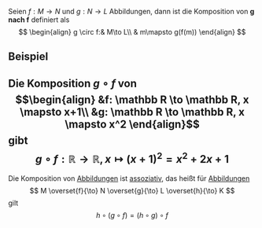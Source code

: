 Seien $f: M\to N$  und $g: N \to L$ Abbildungen, dann ist die Komposition von __g nach f__ definiert als
$$
\begin{align}
g \circ f:& M\to L\\
& m\mapsto g(f(m))
\end{align}
$$

## Beispiel
Die Komposition $g \circ f$ von
$$\begin{align}
&f: \mathbb R \to \mathbb R, x \mapsto x+1\\
&g: \mathbb R \to \mathbb R, x \mapsto x^2
\end{align}$$
gibt
$$
g \circ f: \mathbb R\to \mathbb R, x \mapsto(x+1)^2 = x^2+2x +1
$$
---
Die Komposition von [Abbildungen](Abbildungen.md) ist [assoziativ](Assoziativgesetz.md), das heißt für [Abbildungen](Abbildungen.md) 
$$
M \overset{f}{\to} N \overset{g}{\to} L \overset{h}{\to} K
$$
gilt
$$
h \circ(g\circ f) = (h \circ g)\circ f
$$

